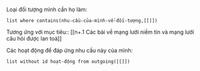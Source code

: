 Loại đối tượng mình cần họ làm:
```dataview
list where contains(nhu-cầu-của-mình-về-đối-tượng,[[]])
```
Tương ứng với mục tiêu:: [[n+.1 Các bài về mạng lưới niềm tin và mạng lưới câu hỏi được lan toả]]

Các hoạt động để đáp ứng nhu cầu này của mình:
```dataview
list without id hoạt-động from outgoing([[]])
```
